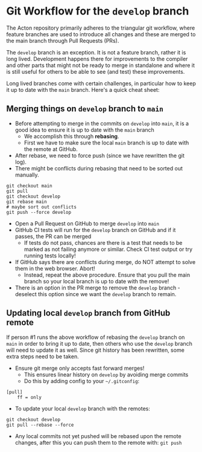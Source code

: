 # Git Workflow for the `develop` branch

The Acton repository primarily adheres to the triangular git workflow, where
feature branches are used to introduce all changes and these are merged to the
main branch through Pull Requests (PRs).

The `develop` branch is an exception. It is not a feature branch, rather it is
long lived. Development happens there for improvements to the compiler and other
parts that might not be ready to merge in standalone and where it is still
useful for others to be able to see (and test) these improvements.

Long lived branches come with certain challenges, in particular how to keep it
up to date with the `main` branch. Here's a quick cheat sheet:

## Merging things on `develop` branch to `main`

- Before attempting to merge in the commits on `develop` into `main`, it is a
  good idea to ensure it is up to date with the `main` branch
  - We accomplish this through **rebasing**.
  - First we have to make sure the local `main` branch is up to date with the
    remote at GitHub.
- After rebase, we need to force push (since we have rewritten the git log).
- There might be conflicts during rebasing that need to be sorted out manually.

```
git checkout main
git pull
git checkout develop
git rebase main
# maybe sort out conflicts
git push --force develop
```

- Open a Pull Request on GitHub to merge `develop` into `main`
- GitHub CI tests will run for the `develop` branch on GitHub and if it passes,
  the PR can be merged
  - If tests do not pass, chances are there is a test that needs to be marked as
    not failing anymore or similar. Check CI test output or try running tests
    locally!
- If GitHub says there are conflicts during merge, do NOT attempt to solve them
  in the web browser. Abort!
  - Instead, repeat the above procedure. Ensure that you pull the main branch so
    your local branch is up to date with the remove!
- There is an option in the PR merge to remove the `develop` branch - deselect
  this option since we want the `develop` branch to remain.

## Updating local `develop` branch from GitHub remote

If person #1 runs the above workflow of rebasing the `develop` branch on `main`
in order to bring it up to date, then others who use the `develop` branch will
need to update it as well. Since git history has been rewritten, some extra
steps need to be taken.

- Ensure git merge only accepts fast forward merges!
  - This ensures linear history on `develop` by avoiding merge commits
  - Do this by adding config to your `~/.gitconfig`:
```
[pull]
	ff = only
```
- To update your local `develop` branch with the remotes:
```
git checkout develop
git pull --rebase --force
```
- Any local commits not yet pushed will be rebased upon the remote changes,
  after this you can push them to the remote with: `git push`

